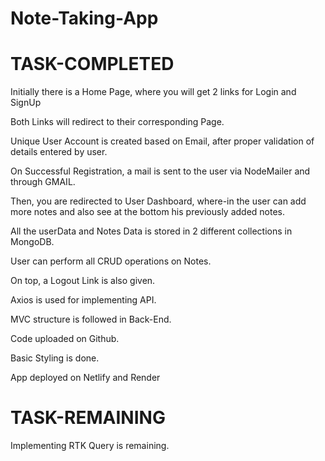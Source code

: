 # Note-Taking-App

# TASK-COMPLETED

Initially there is a Home Page, where you will get 2 links for Login and SignUp

Both Links will redirect to their corresponding Page.

Unique User Account is created based on Email, after proper validation of details entered by user.

On Successful Registration, a mail is sent to the user via NodeMailer and through GMAIL.

Then, you are redirected to User Dashboard, where-in the user can add more notes and also see at the bottom his previously added notes.

All the userData and Notes Data is stored in 2 different collections in MongoDB.

User can perform all CRUD operations on Notes.

On top, a Logout Link is also given.

Axios is used for implementing API.

MVC structure is followed in Back-End.

Code uploaded on Github.

Basic Styling is done.

App deployed on Netlify and Render


# TASK-REMAINING

Implementing RTK Query is remaining.
